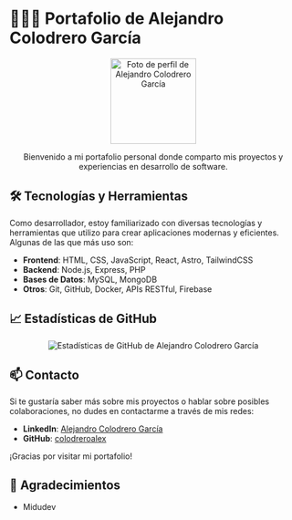# 👨🏻‍💻 Portafolio de Alejandro Colodrero García

<div align="center">
  <a href="https://github.com/colodreroalex">
    <img src="https://avatars.githubusercontent.com/colodreroalex" alt="Foto de perfil de Alejandro Colodrero García" width="150">
  </a>
  <p>Bienvenido a mi portafolio personal donde comparto mis proyectos y experiencias en desarrollo de software.</p>
</div>

## 🛠️ Tecnologías y Herramientas

Como desarrollador, estoy familiarizado con diversas tecnologías y herramientas que utilizo para crear aplicaciones modernas y eficientes. Algunas de las que más uso son:

- **Frontend**: HTML, CSS, JavaScript, React, Astro, TailwindCSS
- **Backend**: Node.js, Express, PHP
- **Bases de Datos**: MySQL, MongoDB
- **Otros**: Git, GitHub, Docker, APIs RESTful, Firebase

## 📈 Estadísticas de GitHub

<div align="center">
  <img src="https://github-readme-stats.vercel.app/api?username=colodreroalex&show_icons=true&theme=radical" alt="Estadísticas de GitHub de Alejandro Colodrero García">
</div>

## 📫 Contacto

Si te gustaría saber más sobre mis proyectos o hablar sobre posibles colaboraciones, no dudes en contactarme a través de mis redes:

- **LinkedIn**: [Alejandro Colodrero García](https://www.linkedin.com/in/alejandro-colodrero-garcia/)
- **GitHub**: [colodreroalex](https://github.com/colodreroalex)

¡Gracias por visitar mi portafolio!

## 🙏 Agradecimientos 

  -  Midudev 
